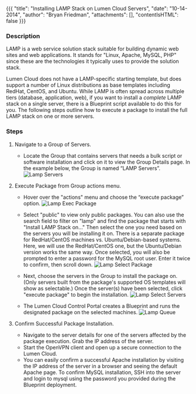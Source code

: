 {{{
  "title": "Installing LAMP Stack on Lumen Cloud Servers",
  "date": "10-14-2014",
  "author": "Bryan Friedman",
  "attachments": [],
  "contentIsHTML": false
}}}

### Description
LAMP is a web service solution stack suitable for building dynamic web sites and web applications. It stands for "Linux, Apache, MySQL, PHP" since these are the technologies it typically uses to provide the solution stack.

Lumen Cloud does not have a LAMP-specific starting template, but does support a number of Linux distributions as base templates including RedHat, CentOS, and Ubuntu. While LAMP is often spread across multiple tiers (database, application, web), if you want to install a *complete* LAMP stack on a single server, there is a Blueprint script available to do this for you. The following steps outline how to execute a package to install the full LAMP stack on one or more servers.

### Steps
1. Navigate to a Group of Servers.
   * Locate the Group that contains servers that needs a bulk script or software installation and click on it to view the Group Details page. In the example below, the Group is named “LAMP Servers”.
   ![Lamp Servers](../images/lamp-servers.png)

2. Execute Package from Group actions menu.
   * Hover over the "actions" menu and choose the “execute package” option.
   ![Lamp Exec Package](../images/lamp-exec-pkg.png)

   * Select "public" to view only public packages. You can also use the search field to filter on "lamp" and find the package that starts with "Install LAMP Stack on..." Then select the one you need based on the servers you will be installing it on. There is a separate package for RedHat/CentOS machines vs. Ubuntu/Debian-based systems. Here, we will use the RedHat/CentOS one, but the Ubuntu/Debian version works the same way. Once selected, you will also be prompted to enter a password for the MySQL root user. Enter it twice to confirm, then scroll down.
   ![Lamp Select Package](../images/lamp-select-pkg.png)

   * Next, choose the servers in the Group to install the package on. (Only servers built from the package's supported OS templates will show as selectable.) Once the server(s) have been selected, click "execute package" to begin the installation.
   ![Lamp Select Servers](../images/lamp-select-servers.png)

   * The Lumen Cloud Control Portal creates a Blueprint and runs the designated package on the selected machines.
   ![Lamp Queue](../images/lamp-queue.png)

3. Confirm Successful Package Installation.
   * Navigate to the server details for one of the servers affected by the package execution. Grab the IP address of the server.
   * Start the OpenVPN client and open up a secure connection to the Lumen Cloud.
   * You can easily confirm a successful Apache installation by visiting the IP address of the server in a browser and seeing the default Apache page. To confirm MySQL installation, SSH into the server and login to mysql using the password you provided during the Blueprint deployment.
